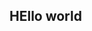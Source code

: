 
<!doctype html>
<html lang="en">
<head>
    <meta charset="UTF-8">
    <title>Document</title>
 
</head>
<body>
 <h2>HEllo world</h2>



</body>
</html>
